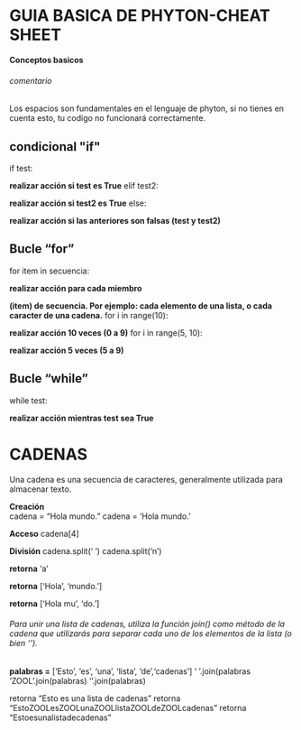 # GUIA BASICA DE PHYTON-CHEAT SHEET
**Conceptos basicos**

###### comentario

Los espacios son fundamentales en el lenguaje de phyton, si no tienes en cuenta esto, tu codigo no funcionará correctamente.


## condicional "if"

 if test:

 **realizar acción si test es True**
 elif test2:

 **realizar acción si test2 es True**
 else:

 **realizar acción si las anteriores
 son falsas (test y test2)**    

 ## Bucle “for”
 
for item in secuencia:

  **realizar acción para cada miembro**
  
  **(item) de secuencia. Por ejemplo:
  cada elemento de una lista, o
  cada caracter de una cadena.**
for i in range(10):

 **realizar acción 10 veces (0 a 9)**
 for i in range(5, 10):

 **realizar acción 5 veces (5 a 9)**

## Bucle “while”
while test:

**realizar acción mientras test
sea True**

# CADENAS

Una cadena es una secuencia de caracteres, generalmente utilizada para almacenar texto.

 **Creación**                     
cadena = “Hola mundo.”
cadena = ‘Hola mundo.’

 **Acceso**
cadena[4]

 **División**
cadena.split(‘ ’)
cadena.split(‘n’)

 **retorna** ‘a’

 **retorna** [‘Hola’, ‘mundo.’]
 
 **retorna** [‘Hola mu’, ‘do.’]

 ###### Para unir una lista de cadenas, utiliza la función join() como método de la cadena que utilizarás para separar cada uno de los elementos de la lista (o bien ‘’).

**palabras =** [‘Esto’, ‘es’, ‘una’, ‘lista’, ‘de’,‘cadenas’] 
 ‘ ’.join(palabras
  ‘ZOOL’.join(palabras)
    ‘’.join(palabras)

retorna “Esto es una lista de cadenas”
retorna “EstoZOOLesZOOLunaZOOLlistaZOOLdeZOOLcadenas”
retorna “Estoesunalistadecadenas”



